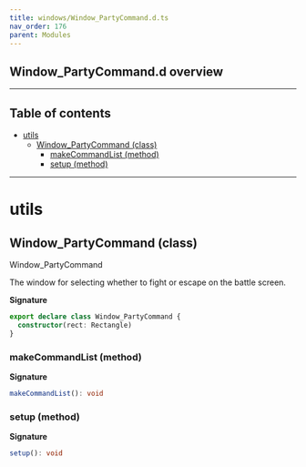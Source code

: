 ```yaml
---
title: windows/Window_PartyCommand.d.ts
nav_order: 176
parent: Modules
---
```


## Window_PartyCommand.d overview

---

<h2 class="text-delta">Table of contents</h2>

- [utils](#utils)
  - [Window_PartyCommand (class)](#window_partycommand-class)
    - [makeCommandList (method)](#makecommandlist-method)
    - [setup (method)](#setup-method)

---

# utils

## Window_PartyCommand (class)

Window_PartyCommand

The window for selecting whether to fight or escape on the battle screen.

**Signature**

```ts
export declare class Window_PartyCommand {
  constructor(rect: Rectangle)
}
```

### makeCommandList (method)

**Signature**

```ts
makeCommandList(): void
```

### setup (method)

**Signature**

```ts
setup(): void
```
